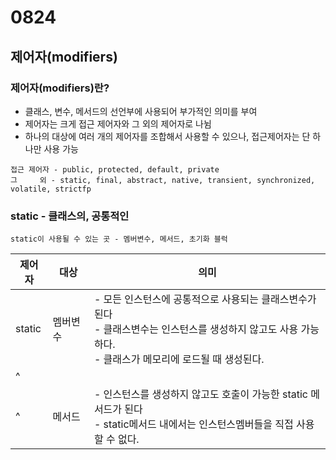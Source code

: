 # 0824

## 제어자(modifiers)

### 제어자(modifiers)란?

- 클래스, 변수, 메서드의 선언부에 사용되어 부가적인 의미를 부여
- 제어자는 크게 접근 제어자와 그 외의 제어자로 나뉨
- 하나의 대상에 여러 개의 제어자를 조합해서 사용할 수 있으나, 접근제어자는 단 하나만 사용 가능

```
접근 제어자 - public, protected, default, private
그     외 - static, final, abstract, native, transient, synchronized, volatile, strictfp
```

### static - 클래스의, 공통적인

`static이 사용될 수 있는 곳 - 멤버변수, 메서드, 초기화 블럭`

제어자|대상|의미
---|---|---
static|멤버변수|- 모든 인스턴스에 공통적으로 사용되는 클래스변수가된다 <br> - 클래스변수는 인스턴스를 생성하지 않고도 사용 가능하다. <br> - 클래스가 메모리에 로드될 때 생성된다.
|^      |      ||^
|^      |메서드|- 인스턴스를 생성하지 않고도 호출이 가능한 static 메서드가 된다 <br> - static메서드 내에서는 인스턴스멤버들을 직접 사용할 수 없다.